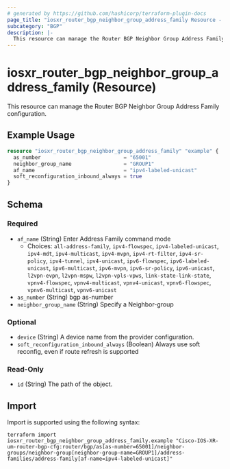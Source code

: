 ```yaml
---
# generated by https://github.com/hashicorp/terraform-plugin-docs
page_title: "iosxr_router_bgp_neighbor_group_address_family Resource - terraform-provider-iosxr"
subcategory: "BGP"
description: |-
  This resource can manage the Router BGP Neighbor Group Address Family configuration.
---
```


# iosxr_router_bgp_neighbor_group_address_family (Resource)

This resource can manage the Router BGP Neighbor Group Address Family configuration.

## Example Usage

```terraform
resource "iosxr_router_bgp_neighbor_group_address_family" "example" {
  as_number                           = "65001"
  neighbor_group_name                 = "GROUP1"
  af_name                             = "ipv4-labeled-unicast"
  soft_reconfiguration_inbound_always = true
}
```

<!-- schema generated by tfplugindocs -->
## Schema

### Required

- `af_name` (String) Enter Address Family command mode
  - Choices: `all-address-family`, `ipv4-flowspec`, `ipv4-labeled-unicast`, `ipv4-mdt`, `ipv4-multicast`, `ipv4-mvpn`, `ipv4-rt-filter`, `ipv4-sr-policy`, `ipv4-tunnel`, `ipv4-unicast`, `ipv6-flowspec`, `ipv6-labeled-unicast`, `ipv6-multicast`, `ipv6-mvpn`, `ipv6-sr-policy`, `ipv6-unicast`, `l2vpn-evpn`, `l2vpn-mspw`, `l2vpn-vpls-vpws`, `link-state-link-state`, `vpnv4-flowspec`, `vpnv4-multicast`, `vpnv4-unicast`, `vpnv6-flowspec`, `vpnv6-multicast`, `vpnv6-unicast`
- `as_number` (String) bgp as-number
- `neighbor_group_name` (String) Specify a Neighbor-group

### Optional

- `device` (String) A device name from the provider configuration.
- `soft_reconfiguration_inbound_always` (Boolean) Always use soft reconfig, even if route refresh is supported

### Read-Only

- `id` (String) The path of the object.

## Import

Import is supported using the following syntax:

```shell
terraform import iosxr_router_bgp_neighbor_group_address_family.example "Cisco-IOS-XR-um-router-bgp-cfg:router/bgp/as[as-number=65001]/neighbor-groups/neighbor-group[neighbor-group-name=GROUP1]/address-families/address-family[af-name=ipv4-labeled-unicast]"
```
